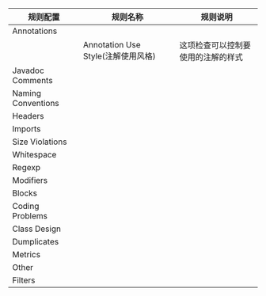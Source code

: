 |规则配置|规则名称|规则说明|
|------|-------|-------|
|Annotations| | |
| |Annotation Use Style(注解使用风格)|这项检查可以控制要使用的注解的样式|
|Javadoc Comments| | |
|Naming Conventions| | |
|Headers| | |
|Imports| | |
|Size Violations| | |
|Whitespace| | |
|Regexp| | |
|Modifiers| | |
|Blocks| | |
|Coding Problems| | |
|Class Design| | |
|Dumplicates| | |
|Metrics| | |
|Other| | |
|Filters| | |


